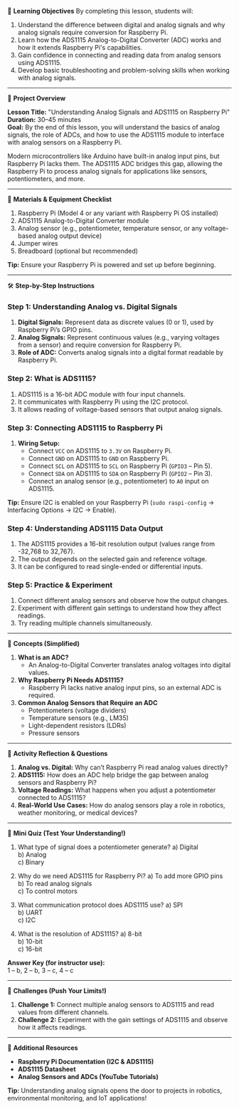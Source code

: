 🎯 **Learning Objectives**
By completing this lesson, students will:

1. Understand the difference between digital and analog signals and why analog signals require conversion for Raspberry Pi.
2. Learn how the ADS1115 Analog-to-Digital Converter (ADC) works and how it extends Raspberry Pi's capabilities.
3. Gain confidence in connecting and reading data from analog sensors using ADS1115.
4. Develop basic troubleshooting and problem-solving skills when working with analog signals.

---

🔎 **Project Overview**

**Lesson Title:** "Understanding Analog Signals and ADS1115 on Raspberry Pi"  
**Duration:** 30–45 minutes  
**Goal:** By the end of this lesson, you will understand the basics of analog signals, the role of ADCs, and how to use the ADS1115 module to interface with analog sensors on a Raspberry Pi.

Modern microcontrollers like Arduino have built-in analog input pins, but Raspberry Pi lacks them. The ADS1115 ADC bridges this gap, allowing the Raspberry Pi to process analog signals for applications like sensors, potentiometers, and more.

---

🔧 **Materials & Equipment Checklist**

1. Raspberry Pi (Model 4 or any variant with Raspberry Pi OS installed)
2. ADS1115 Analog-to-Digital Converter module
3. Analog sensor (e.g., potentiometer, temperature sensor, or any voltage-based analog output device)
4. Jumper wires
5. Breadboard (optional but recommended)

**Tip:** Ensure your Raspberry Pi is powered and set up before beginning.

---

🛠 **Step-by-Step Instructions**

### **Step 1: Understanding Analog vs. Digital Signals**
1. **Digital Signals:** Represent data as discrete values (0 or 1), used by Raspberry Pi’s GPIO pins.
2. **Analog Signals:** Represent continuous values (e.g., varying voltages from a sensor) and require conversion for Raspberry Pi.
3. **Role of ADC:** Converts analog signals into a digital format readable by Raspberry Pi.

### **Step 2: What is ADS1115?**
1. ADS1115 is a 16-bit ADC module with four input channels.
2. It communicates with Raspberry Pi using the I2C protocol.
3. It allows reading of voltage-based sensors that output analog signals.

### **Step 3: Connecting ADS1115 to Raspberry Pi**
1. **Wiring Setup:**
   - Connect `VCC` on ADS1115 to `3.3V` on Raspberry Pi.
   - Connect `GND` on ADS1115 to `GND` on Raspberry Pi.
   - Connect `SCL` on ADS1115 to `SCL` on Raspberry Pi (`GPIO3` – Pin 5).
   - Connect `SDA` on ADS1115 to `SDA` on Raspberry Pi (`GPIO2` – Pin 3).
   - Connect an analog sensor (e.g., potentiometer) to `A0` input on ADS1115.

**Tip:** Ensure I2C is enabled on your Raspberry Pi (`sudo raspi-config` → Interfacing Options → I2C → Enable).

### **Step 4: Understanding ADS1115 Data Output**
1. The ADS1115 provides a 16-bit resolution output (values range from -32,768 to 32,767).
2. The output depends on the selected gain and reference voltage.
3. It can be configured to read single-ended or differential inputs.

### **Step 5: Practice & Experiment**
1. Connect different analog sensors and observe how the output changes.
2. Experiment with different gain settings to understand how they affect readings.
3. Try reading multiple channels simultaneously.

---

🤖 **Concepts (Simplified)**

1. **What is an ADC?**
   - An Analog-to-Digital Converter translates analog voltages into digital values.
2. **Why Raspberry Pi Needs ADS1115?**
   - Raspberry Pi lacks native analog input pins, so an external ADC is required.
3. **Common Analog Sensors that Require an ADC**
   - Potentiometers (voltage dividers)
   - Temperature sensors (e.g., LM35)
   - Light-dependent resistors (LDRs)
   - Pressure sensors

---

📝 **Activity Reflection & Questions**

1. **Analog vs. Digital:** Why can’t Raspberry Pi read analog values directly?
2. **ADS1115:** How does an ADC help bridge the gap between analog sensors and Raspberry Pi?
3. **Voltage Readings:** What happens when you adjust a potentiometer connected to ADS1115?
4. **Real-World Use Cases:** How do analog sensors play a role in robotics, weather monitoring, or medical devices?

---

🧠 **Mini Quiz (Test Your Understanding!)**

1. What type of signal does a potentiometer generate?
   a) Digital  
   b) Analog  
   c) Binary  

2. Why do we need ADS1115 for Raspberry Pi?
   a) To add more GPIO pins  
   b) To read analog signals  
   c) To control motors  

3. What communication protocol does ADS1115 use?
   a) SPI  
   b) UART  
   c) I2C  

4. What is the resolution of ADS1115?
   a) 8-bit  
   b) 10-bit  
   c) 16-bit  

**Answer Key (for instructor use):**  
1 – b, 2 – b, 3 – c, 4 – c  

---

🚀 **Challenges (Push Your Limits!)**

1. **Challenge 1:** Connect multiple analog sensors to ADS1115 and read values from different channels.
2. **Challenge 2:** Experiment with the gain settings of ADS1115 and observe how it affects readings.

---

📖 **Additional Resources**

- **Raspberry Pi Documentation (I2C & ADS1115)**
- **ADS1115 Datasheet**
- **Analog Sensors and ADCs (YouTube Tutorials)**

**Tip:** Understanding analog signals opens the door to projects in robotics, environmental monitoring, and IoT applications!

